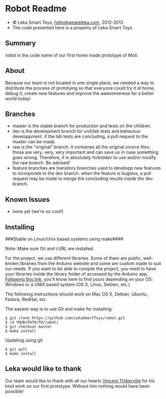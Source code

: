 Robot Readme
=======================

*	&copy; Leka Smart Toys, hello@weareleka.com, 2012-2013
*	The code presented here is a property of Leka Smart Toys.


Summary
-------

robot is the code name of our first home made prototype of Moti.


About
-----

Because our team is not located in one single place, we needed a way to distribute the process of prototying so that everyone could try it at home, debug it, create new features and improve the awesomeness for a better world today!


Branches
------------

*	master is the stable branch for production and tests on the children.
*	dev is the development branch for unit/lab tests and behaviour developpment. if the lab tests are concluding, a pull request to the master can be made.
*	raw is the "original" branch. it containes all the original source files. those are very, very, very important and can save us in case something goes wrong. Therefore, it is absolutely forbidden to use and/or modify the raw branch. Be advised!
*	feature branches are transitory branches used to developp new features to incorporate to the dev branch. when the feature is bugless, a pull request may be made to merge the concluding results inside the dev branch.


Known Issues
------------

*	none yet (we're so cool!)


Installing
----------

###Stable on Linux/Unix based systems using make####

Note: Make sure Git and cURL are installed.

For the project, we use different libraries. Some of them are public, well-known libraries from the Arduino website and some are custom made to suit our needs.
If you want to be able to compile the project, you need to have your libraries inside the library folder of accessed by the Arduino app.
[Following this link](http://arduino.cc/en/Guide/Libraries), you'll know here to find yours depending on your OS: Windows or a UNIX  based system (OS X, Linux, Debien, etc.)

The following instructions should work on Mac OS X, Debian, Ubuntu, Fedora, RedHat, etc.

The easiest way is to use Git and make for installing:

	$ git clone https://github.com/LekaSmartToys/robot.git
	$ cd YOUR/PATH/TO/robot/
	$ git checkout master
	$ make install

Updating using git

	$ git pull
	$ make install


Leka would like to thank
------------------------

Our team would like to thank with all our hearts [Vincent Thiberville](http://www.vincent-thiberville.com/) for his kind work on our first prototype.
Without him nothing would have been possible!
